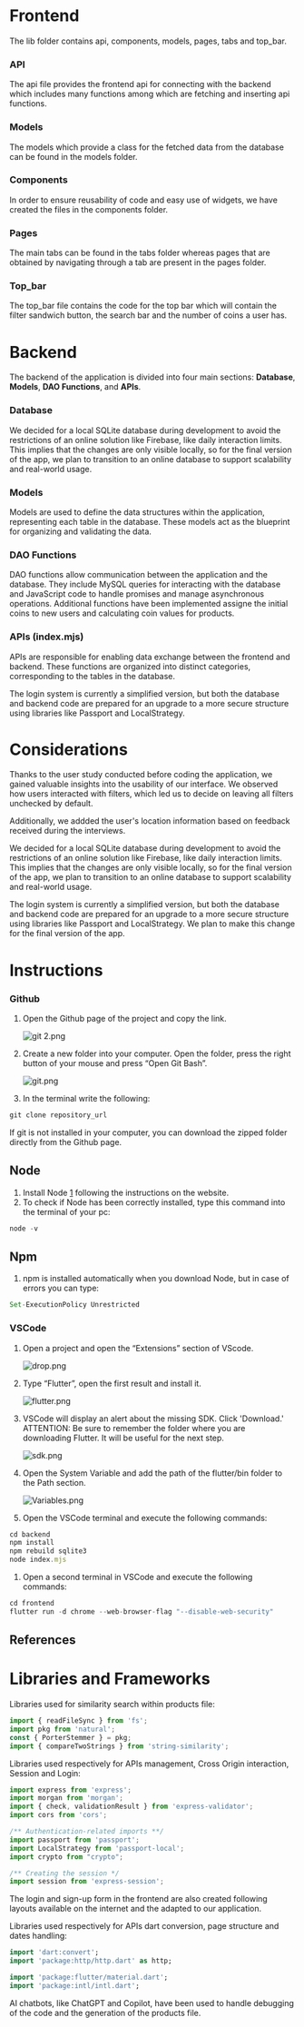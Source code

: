 # Frontend

The lib folder contains api, components, models, pages, tabs and top_bar. 

### API

The api file provides the frontend api for connecting with the backend which includes many functions among which are fetching and inserting api functions. 

### Models

The models which provide a class for the fetched data from the  database can be found in the models folder. 

### Components

In order to ensure reusability of code and easy use of widgets, we have created the files in the components folder. 

### Pages

The main tabs can be found in the tabs folder whereas pages that are obtained by navigating through a tab are present in the pages folder.  

### Top_bar

The top_bar file contains the code for the top bar which will contain the filter sandwich button, the search bar and the number of coins a user has.

# Backend

The backend of the application is divided into four main sections: **Database**, **Models**, **DAO Functions**, and **APIs**.

### **Database**

We decided for a local SQLite database during development to avoid the restrictions of an online solution like Firebase, like daily interaction limits. This implies that the changes are only visible locally, so for the final version of the app, we plan to transition to an online database to support scalability and real-world usage.

### Models

Models are used to define the data structures within the application, representing each table in the database. These models act as the blueprint for organizing and validating the data.

### **DAO Functions**

DAO functions allow communication between the application and the database. They include MySQL queries for interacting with the database and JavaScript code to handle promises and manage asynchronous operations. Additional functions have been implemented assigne the initial coins to new users and calculating coin values for products.

### **APIs (index.mjs)**

APIs are responsible for enabling data exchange between the frontend and backend. These functions are organized into distinct categories, corresponding to the tables in the database.

The login system is currently a simplified version, but both the database and backend code are prepared for an upgrade to a more secure structure using libraries like Passport and LocalStrategy.

# Considerations

Thanks to the user study conducted before coding the application, we gained valuable insights into the usability of our interface. We observed how users interacted with filters, which led us to decide on leaving all filters unchecked by default.

Additionally, we addded the user's location information based on feedback received during the interviews.

We decided for a local SQLite database during development to avoid the restrictions of an online solution like Firebase, like daily interaction limits. This implies that the changes are only visible locally, so for the final version of the app, we plan to transition to an online database to support scalability and real-world usage.

The login system is currently a simplified version, but both the database and backend code are prepared for an upgrade to a more secure structure using libraries like Passport and LocalStrategy. We plan to make this change for the final version of the app.

# Instructions

### Github

1. Open the Github page of the project and copy the link. 
    
    ![git 2.png](ReadMEimages/git_2.png)
    
2. Create a new folder into your computer. Open the folder, press the right button of your mouse and press “Open Git Bash”.
    
    ![git.png](ReadMEimages/git.png)
    
3. In the terminal write the following:

```jsx
git clone repository_url
```

If git is not installed in your computer, you can download the zipped folder directly from the Github page.

## Node

1. Install Node [1] following the instructions on the website.
2. To check if Node has been correctly installed, type this command into the terminal of your pc:

```jsx
node -v
```

## Npm

1. npm is installed automatically when you download Node, but in case of errors you can type:

```jsx
Set-ExecutionPolicy Unrestricted
```

### VSCode

1. Open a project and open the “Extensions” section of VScode.
    
    ![drop.png](ReadMEimages/drop.png)
    
2. Type “Flutter”, open the first result and install it.
    
    ![flutter.png](ReadMEimages/flutter.png)
    

1. VSCode will display an alert about the missing SDK. Click 'Download.' ATTENTION: Be sure to remember the folder where you are downloading Flutter. It will be useful for the next step.
    
    ![sdk.png](ReadMEimages/sdk.png)
    
2. Open the System Variable and add the path of the flutter/bin folder to the Path section.
    
    ![Variables.png](ReadMEimages/Variables.png)
    
3. Open the VSCode terminal and execute the following commands:

```jsx
cd backend
npm install
npm rebuild sqlite3
node index.mjs
```

1. Open a second terminal in VSCode and execute the following commands:

```jsx
cd frontend
flutter run -d chrome --web-browser-flag "--disable-web-security"
```

## References

[1]: [https://nodejs.org/en/download/package-manager](https://nodejs.org/en/download/package-manager)

# Libraries and Frameworks

Libraries used for similarity search within products file:

```jsx
import { readFileSync } from 'fs';
import pkg from 'natural';
const { PorterStemmer } = pkg; 
import { compareTwoStrings } from 'string-similarity'; 
```

Libraries used respectively for APIs management, Cross Origin interaction, Session and Login:

```jsx
import express from 'express';
import morgan from 'morgan';
import { check, validationResult } from 'express-validator';
import cors from 'cors';

/** Authentication-related imports **/
import passport from 'passport';
import LocalStrategy from 'passport-local';
import crypto from "crypto";

/** Creating the session */
import session from 'express-session';
```

The login and sign-up form in the frontend are also created following layouts available on the internet and the adapted to our application.

Libraries used respectively for APIs dart conversion, page structure and dates handling:

```dart
import 'dart:convert';
import 'package:http/http.dart' as http;

import 'package:flutter/material.dart';
import 'package:intl/intl.dart';
```

AI chatbots, like ChatGPT and Copilot,  have been used to handle debugging of the code and the generation of the products file.
